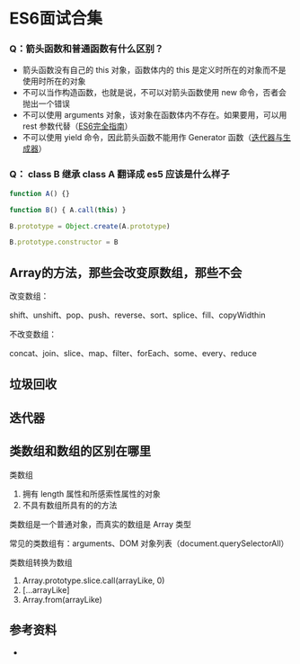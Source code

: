 # ES6面试合集



### Q：箭头函数和普通函数有什么区别？

- 箭头函数没有自己的 this 对象，函数体内的 this 是定义时所在的对象而不是使用时所在的对象
- 不可以当作构造函数，也就是说，不可以对箭头函数使用 new 命令，否者会抛出一个错误
- 不可以使用 arguments 对象，该对象在函数体内不存在。如果要用，可以用 rest 参数代替（[ES6完全指南](../ES6完全指南.md)）
- 不可以使用 yield 命令，因此箭头函数不能用作 Generator 函数（[迭代器与生成器](../Iterator&Generator/md)）

### Q： class B 继承 class A 翻译成 es5 应该是什么样子



```javascript
function A() {}

function B() { A.call(this) }

B.prototype = Object.create(A.prototype)

B.prototype.constructor = B
```



















## Array的方法，那些会改变原数组，那些不会

改变数组：

shift、unshift、pop、push、reverse、sort、splice、fill、copyWidthin

不改变数组：

concat、join、slice、map、filter、forEach、some、every、reduce

## 垃圾回收



## 迭代器







## 类数组和数组的区别在哪里



类数组

1. 拥有 length 属性和所感索性属性的对象
2. 不具有数组所具有的的方法



类数组是一个普通对象，而真实的数组是 Array 类型



常见的类数组有：arguments、DOM 对象列表（document.querySelectorAll）



类数组转换为数组



1. Array.prototype.slice.call(arrayLike, 0)
2. [...arrayLike]
3. Array.from(arrayLike)





## 参考资料

- 